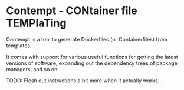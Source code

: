 # Contempt - CONtainer file TEMPlaTing

Contempt is a tool to generate Dockerfiles (or Containerfiles) from templates.

It comes with support for various useful functions for getting the latest versions
of software, expanding out the dependency trees of package managers, and so on.

TODO: Flesh out instructions a bit more when it actually works...

